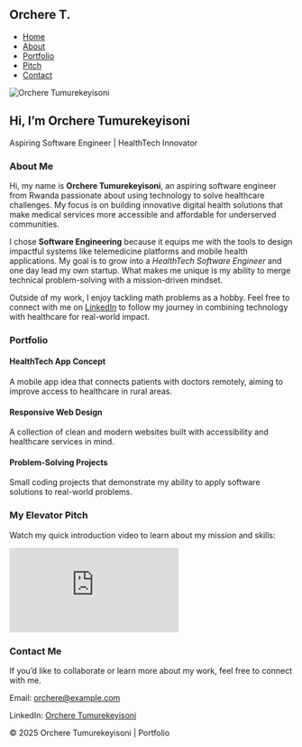  <!DOCTYPE html>
<html lang="en">
<head>
  <meta charset="UTF-8">
  <meta name="viewport" content="width=device-width, initial-scale=1.0">
  <title>Orchere Tumurekeyisoni - Portfolio</title>
  <link href="https://cdn.jsdelivr.net/npm/tailwindcss@2.2.19/dist/tailwind.min.css" rel="stylesheet">
</head>
<body class="bg-gray-50 text-gray-800 font-sans">

  <!-- Navbar -->
  <nav class="bg-blue-600 text-white p-4 shadow-md">
    <div class="container mx-auto flex justify-between items-center">
      <h1 class="text-2xl font-bold">Orchere T.</h1>
      <ul class="flex space-x-6">
        <li><a href="#home" class="hover:underline">Home</a></li>
        <li><a href="#about" class="hover:underline">About</a></li>
        <li><a href="#portfolio" class="hover:underline">Portfolio</a></li>
        <li><a href="#pitch" class="hover:underline">Pitch</a></li>
        <li><a href="#contact" class="hover:underline">Contact</a></li>
      </ul>
    </div>
  </nav>

  <!-- Hero Section -->
  <section id="home" class="text-center py-20 bg-gradient-to-r from-blue-500 to-green-400 text-white">
    <img src="or pic .jpg" alt="Orchere Tumurekeyisoni" class="mx-auto w-40 h-40 rounded-full mb-6 shadow-lg object-cover">
    <h2 class="text-4xl font-bold mb-4">Hi, I’m Orchere Tumurekeyisoni</h2>
    <p class="text-lg">Aspiring Software Engineer | HealthTech Innovator</p>
  </section>

  <!-- About Section -->
  <section id="about" class="container mx-auto py-16 px-6">
    <h3 class="text-3xl font-bold text-center mb-8">About Me</h3>
    <div class="max-w-3xl mx-auto text-lg leading-relaxed text-center">
      <p>Hi, my name is <strong>Orchere Tumurekeyisoni</strong>, an aspiring software engineer from Rwanda passionate about using technology to solve healthcare challenges. My focus is on building innovative digital health solutions that make medical services more accessible and affordable for underserved communities.</p>
      <p class="mt-4">I chose <strong>Software Engineering</strong> because it equips me with the tools to design impactful systems like telemedicine platforms and mobile health applications. My goal is to grow into a <em>HealthTech Software Engineer</em> and one day lead my own startup. What makes me unique is my ability to merge technical problem-solving with a mission-driven mindset.</p>
      <p class="mt-4">Outside of my work, I enjoy tackling math problems as a hobby. Feel free to connect with me on <a href="https://www.linkedin.com/in/orchere-tumurekeyisoni-7a536b380" target="_blank" class="text-blue-600 underline">LinkedIn</a> to follow my journey in combining technology with healthcare for real-world impact.</p>
    </div>
  </section>

  <!-- Portfolio Section -->
  <section id="portfolio" class="bg-gray-100 py-16 px-6">
    <h3 class="text-3xl font-bold text-center mb-8">Portfolio</h3>
    <div class="grid md:grid-cols-2 lg:grid-cols-3 gap-8 max-w-6xl mx-auto">
      <div class="bg-white p-6 rounded-2xl shadow-md">
        <h4 class="font-bold text-xl mb-2">HealthTech App Concept</h4>
        <p>A mobile app idea that connects patients with doctors remotely, aiming to improve access to healthcare in rural areas.</p>
      </div>
      <div class="bg-white p-6 rounded-2xl shadow-md">
        <h4 class="font-bold text-xl mb-2">Responsive Web Design</h4>
        <p>A collection of clean and modern websites built with accessibility and healthcare services in mind.</p>
      </div>
      <div class="bg-white p-6 rounded-2xl shadow-md">
        <h4 class="font-bold text-xl mb-2">Problem-Solving Projects</h4>
        <p>Small coding projects that demonstrate my ability to apply software solutions to real-world problems.</p>
      </div>
    </div>
  </section>

  <!-- Elevator Pitch Section -->
  <section id="pitch" class="container mx-auto py-16 px-6 text-center">
    <h3 class="text-3xl font-bold mb-6">My Elevator Pitch</h3>
    <p class="mb-6">Watch my quick introduction video to learn about my mission and skills:</p>
    <div class="aspect-w-16 aspect-h-9 max-w-3xl mx-auto">
      <iframe class="w-full h-64 md:h-96 rounded-xl shadow-md" src="https://www.youtube.com/embed/kC9mYQLB5bw" title="Elevator Pitch" frameborder="0" allowfullscreen></iframe>
    </div>
  </section>

  <!-- Contact Section -->
  <section id="contact" class="bg-blue-600 text-white py-16 px-6 text-center">
    <h3 class="text-3xl font-bold mb-6">Contact Me</h3>
    <p>If you’d like to collaborate or learn more about my work, feel free to connect with me.</p>
    <p class="mt-4">Email: <a href="mailto:orchere@example.com" class="underline">orchere@example.com</a></p>
    <p class="mt-2">LinkedIn: <a href="https://www.linkedin.com/in/orchere-tumurekeyisoni-7a536b380" target="_blank" class="underline">Orchere Tumurekeyisoni</a></p>
  </section>

  <!-- Footer -->
  <footer class="bg-gray-900 text-gray-400 text-center p-4">
    <p>&copy; 2025 Orchere Tumurekeyisoni | Portfolio</p>
  </footer>

</body>
</html>
